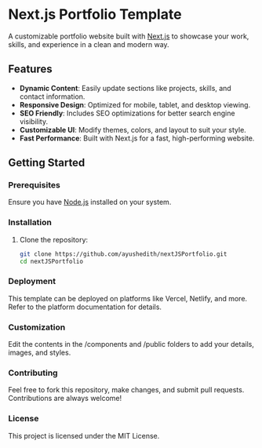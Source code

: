 # Next.js Portfolio Template

A customizable portfolio website built with [Next.js](https://nextjs.org/) to showcase your work, skills, and experience in a clean and modern way.

## Features

- **Dynamic Content**: Easily update sections like projects, skills, and contact information.
- **Responsive Design**: Optimized for mobile, tablet, and desktop viewing.
- **SEO Friendly**: Includes SEO optimizations for better search engine visibility.
- **Customizable UI**: Modify themes, colors, and layout to suit your style.
- **Fast Performance**: Built with Next.js for a fast, high-performing website.
  
## Getting Started

### Prerequisites

Ensure you have [Node.js](https://nodejs.org/) installed on your system.

### Installation

1. Clone the repository:

   ```bash
   git clone https://github.com/ayushedith/nextJSPortfolio.git
   cd nextJSPortfolio

### Deployment
This template can be deployed on platforms like Vercel, Netlify, and more. Refer to the platform documentation for details.

### Customization
Edit the contents in the /components and /public folders to add your details, images, and styles.

### Contributing
Feel free to fork this repository, make changes, and submit pull requests. Contributions are always welcome!

### License
This project is licensed under the MIT License.